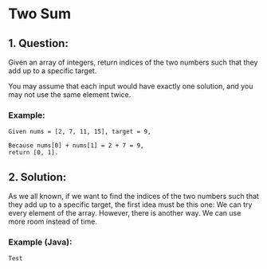 # Two Sum

## 1. Question:
Given an array of integers, return indices of the two numbers such that they add up to a specific target.

You may assume that each input would have exactly one solution, and you may not use the same element twice.

### Example: 
```
Given nums = [2, 7, 11, 15], target = 9,

Because nums[0] + nums[1] = 2 + 7 = 9,
return [0, 1].
```

## 2. Solution: 

As we all known, if we want to find the indices of the two numbers such that they add up to a specific target, the 
first idea must be this one: We can try every element of the array. However, there is another way. We can use more 
room instead of time. 

### Example (Java): 
```
Test
```